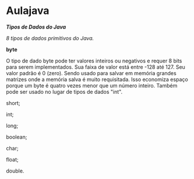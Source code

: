 # Aulajava
***Tipos de Dados do Java***

*_8 tipos de dados primitivos do Java._*

 **byte**

O tipo de dado byte pode ter valores inteiros ou negativos e requer 8 bits para serem implementados. Sua faixa de valor está entre -128 até 127. Seu valor padrão é 0 (zero). Sendo usado para salvar em memória grandes matrizes onde a memória salva é muito requisitada. Isso economiza espaço porque um byte é quatro vezes menor que um número inteiro. Também pode ser usado no lugar de tipos de dados "int".
 
 short;

 int;

 long;

 boolean;

 char;

 float;

 double.